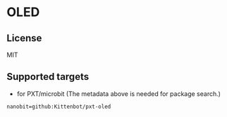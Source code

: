 # OLED

## License

MIT

## Supported targets

* for PXT/microbit
(The metadata above is needed for package search.)

```package
nanobit=github:Kittenbot/pxt-oled
```